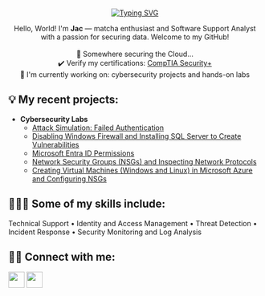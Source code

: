 <br>
<p align="center">
    <a href="https://git.io/typing-svg"><img src="https://readme-typing-svg.demolab.com?font=Fira+Code&pause=1000&color=D279C9&center=true&vCenter=true&width=500&height=30&lines=What+your+mind+can+think...;You+can+do." alt="Typing SVG" /></a>
</br>
</p>
<p align="center" "style="color: #FFDEAD">
Hello, World! I'm <b>Jac</b> — matcha enthusiast and Software Support Analyst with a passion for securing data. Welcome to my GitHub! 
</br>
</br>
 📍 Somewhere securing the Cloud...</br> ✔️ Verify my certifications: <a href="https://www.credly.com/users/jacqualyn-paysinger" target="_blank">CompTIA Security+</a></br> 📌 I'm currently working on: cybersecurity projects and hands-on labs<br>
 </p>
<h2>💡 My recent projects:</h2>

- <b>Cybersecurity Labs</b>
  - [Attack Simulation: Failed Authentication](https://github.com/jacpaysinger/attack-simulation/blob/main/README.md)
  - [Disabling Windows Firewall and Installing SQL Server to Create Vulnerabilities](https://github.com/jacpaysinger/disable-wf-install-SQL-enable)
  - [Microsoft Entra ID Permissions](https://github.com/jacpaysinger/microsoft-entra-id-permissions)
  - [Network Security Groups (NSGs) and Inspecting Network Protocols](https://github.com/jacpaysinger/azure-network-protocols)
  - [Creating Virtual Machines (Windows and Linux) in Microsoft Azure and Configuring NSGs](https://github.com/jacpaysinger/azure-creatingVMs)
  
<h2>👩🏽‍💻 Some of my skills include:</h2>
Technical Support • Identity and Access Management • Threat Detection • Incident Response • Security Monitoring and Log Analysis  </br>
  <p align="center"> 
  </p>

<h2>🤳🏽 Connect with me:</h2>

<p align="left"> <a href="https://discord.com/users/jacpaysinger" target="_blank" rel="noreferrer"><img src="https://raw.githubusercontent.com/danielcranney/readme-generator/main/public/icons/socials/discord.svg" width="32" height="32" /></a> <a href="https://www.linkedin.com/in/jacpaysinger" target="_blank" rel="noreferrer"><img src="https://raw.githubusercontent.com/danielcranney/readme-generator/main/public/icons/socials/linkedin.svg" width="32" height="32" /></a></p>

